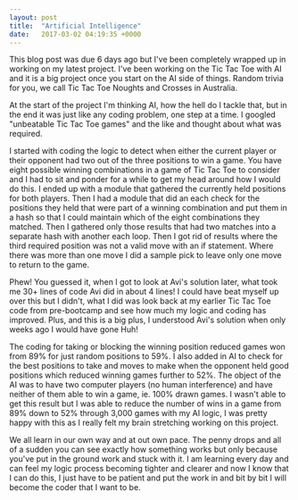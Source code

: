 ```yaml
---
layout: post
title:  "Artificial Intelligence"
date:   2017-03-02 04:19:35 +0000
---
```


This blog post was due 6 days ago but I've been completely wrapped up in working on my latest project. I've been working on the Tic Tac Toe with AI and it is a big project once you start on the AI side of things. Random trivia for you, we call Tic Tac Toe Noughts and Crosses in Australia.

At the start of the project I'm thinking AI, how the hell do I tackle that, but in the end it was just like any coding problem, one step at a time. I googled "unbeatable Tic Tac Toe games" and the like and thought about what was required. 

I started with coding the logic to detect when either the current player or their opponent had two out of the three positions to win a game. You have eight possible winning combinations in a game of Tic Tac Toe to consider and I had to sit and ponder for a while to get my head around how I would do this. I ended up with a  module that gathered the currently held positions for both players. Then I had a module that did an each check for the positions they held that were part of a winning combination and put them in a hash so that I could maintain which of the eight combinations they matched.  Then I gathered only those results that had two matches into a separate hash with another each loop. Then I got rid of results where the third required position was not a valid move with an if statement. Where there was more than one move I did a sample pick to leave only one move to return to the game. 

Phew! You guessed it, when I got to look at Avi's solution later, what took me 30+ lines of code Avi did in about 4 lines! I could have beat myself up over this but I didn't, what I did was look back at my earlier Tic Tac Toe code from pre-bootcamp and see how much my logic and coding has improved. Plus, and this is a big plus, I understood Avi's solution when only weeks ago I would have gone Huh!

The coding for taking or blocking the winning position reduced games won from 89% for just random positions to 59%.  I also added in AI to check for the best positions to take and moves to make when the opponent held good positions which reduced winning games further to 52%. The object of the AI was to have two computer players (no human interference) and have neither of them able to win a game, ie. 100% drawn games. I wasn't able to get this result but I was able to reduce the number of wins in a game from 89% down to 52% through 3,000 games with my AI logic, I was pretty happy with this as I really felt my brain stretching working on this project.

We all learn in our own way and at out own pace. The penny drops and all of a sudden you can see exactly how something works but only because you've put in the ground work and stuck with it. I am learning every day and can feel my logic process becoming tighter and clearer and now I know that I can do this, I just have to be patient and put the work in and bit by bit I will become the coder that I want to be.
